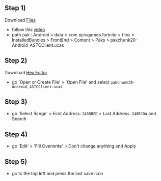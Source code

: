 ## Step 1)
Download [Files](https://play.google.com/store/apps/details?id=com.marc.files) 
- follow this [video](https://youtu.be/8N6MFhZ8XlY?si=ULY7uNq79dFiOSix)
- path pak : Android > data > com.epicgames.fortnite > files > InstalledBundles > FrontEnd > Content > Paks > pakchunk20-Android_ASTCClient.ucas

## Step 2)
Download [Hex Editor](https://play.google.com/store/apps/details?id=tk.yunus.hexeditor&pcampaignid=web_share)
- go 'Open or Create File' > 'Open File' and select ```pakchunk20-Android_ASTCClient.ucas```

## Step 3)
- go 'Select Range' > First Address: ```248BBFD``` > Last Address: ```248BC0A``` and Search

## Step 4)
- go 'Edit' > 'Fill Overwrite' > Don't change anything and Apply

## Step 5)
- go to the top left and press the last save icon